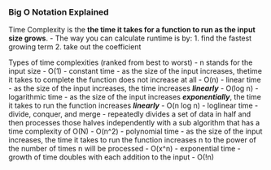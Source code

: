 ### Big O Notation Explained
Time Complexity is the **the time it takes for a function to run as the input size grows**. 
    - The way you can calculate runtime is by:
        1. find the fastest growing term 
        2. take out the coefficient 

Types of time complexities (ranked from best to worst) - n stands for the input size 
    - O(1) - constant time - as the size of the input increases, thetime it takes to complete the function does not increase at all
    - O(n) - linear time - as the size of the input increases, the time increases ***linearly***
    - O(log n) - logarithmic time - as the size of the input increases ***exponentially***, the time it takes to run the function increases ***linearly***
    - O(n log n) - loglinear time - divide, conquer, and merge - repeatedly divides a set of data in half and then processes those halves independently with a sub algorithm that has a time complexity of O(N)
    - O(n^2) - polynomial time - as the size of the input increases, the time it takes to run the function increases n to the power of the number of times n will be processed
    - O(x^n) - exponential time - growth of time doubles with each addition to the input 
    - O(!n)

